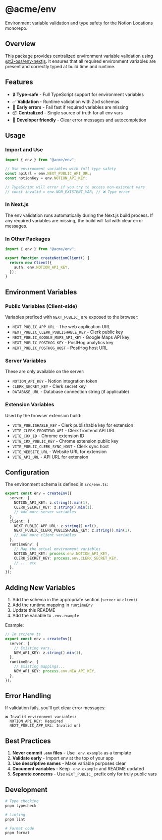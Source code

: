 # @acme/env

Environment variable validation and type safety for the Notion Locations monorepo.

## Overview

This package provides centralized environment variable validation using [@t3-oss/env-nextjs](https://github.com/t3-oss/t3-env). It ensures that all required environment variables are present and correctly typed at build time and runtime.

## Features

- 🔒 **Type-safe** - Full TypeScript support for environment variables
- ✅ **Validation** - Runtime validation with Zod schemas
- 🚨 **Early errors** - Fail fast if required variables are missing
- 📦 **Centralized** - Single source of truth for all env vars
- 🔧 **Developer friendly** - Clear error messages and autocompletion

## Usage

### Import and Use

```typescript
import { env } from "@acme/env";

// Use environment variables with full type safety
const apiUrl = env.NEXT_PUBLIC_API_URL;
const notionKey = env.NOTION_API_KEY;

// TypeScript will error if you try to access non-existent vars
// const invalid = env.NON_EXISTENT_VAR; // ❌ Type error
```

### In Next.js

The env validation runs automatically during the Next.js build process. If any required variables are missing, the build will fail with clear error messages.

### In Other Packages

```typescript
import { env } from "@acme/env";

export function createNotionClient() {
  return new Client({
    auth: env.NOTION_API_KEY,
  });
}
```

## Environment Variables

### Public Variables (Client-side)

Variables prefixed with `NEXT_PUBLIC_` are exposed to the browser:

- `NEXT_PUBLIC_APP_URL` - The web application URL
- `NEXT_PUBLIC_CLERK_PUBLISHABLE_KEY` - Clerk public key
- `NEXT_PUBLIC_GOOGLE_MAPS_API_KEY` - Google Maps API key
- `NEXT_PUBLIC_POSTHOG_KEY` - PostHog analytics key
- `NEXT_PUBLIC_POSTHOG_HOST` - PostHog host URL

### Server Variables

These are only available on the server:

- `NOTION_API_KEY` - Notion integration token
- `CLERK_SECRET_KEY` - Clerk secret key
- `DATABASE_URL` - Database connection string (if applicable)

### Extension Variables

Used by the browser extension build:

- `VITE_PUBLISHABLE_KEY` - Clerk publishable key for extension
- `VITE_CLERK_FRONTEND_API` - Clerk frontend API URL
- `VITE_CRX_ID` - Chrome extension ID
- `VITE_CRX_PUBLIC_KEY` - Chrome extension public key
- `VITE_PUBLIC_CLERK_SYNC_HOST` - Clerk sync host
- `VITE_WEBSITE_URL` - Website URL for extension
- `VITE_API_URL` - API URL for extension

## Configuration

The environment schema is defined in `src/env.ts`:

```typescript
export const env = createEnv({
  server: {
    NOTION_API_KEY: z.string().min(1),
    CLERK_SECRET_KEY: z.string().min(1),
    // Add more server variables
  },
  client: {
    NEXT_PUBLIC_APP_URL: z.string().url(),
    NEXT_PUBLIC_CLERK_PUBLISHABLE_KEY: z.string().min(1),
    // Add more client variables
  },
  runtimeEnv: {
    // Map the actual environment variables
    NOTION_API_KEY: process.env.NOTION_API_KEY,
    CLERK_SECRET_KEY: process.env.CLERK_SECRET_KEY,
    // ... etc
  },
});
```

## Adding New Variables

1. Add the schema in the appropriate section (`server` or `client`)
2. Add the runtime mapping in `runtimeEnv`
3. Update this README
4. Add the variable to `.env.example`

Example:
```typescript
// In src/env.ts
export const env = createEnv({
  server: {
    // Existing vars...
    NEW_API_KEY: z.string().min(1),
  },
  runtimeEnv: {
    // Existing mappings...
    NEW_API_KEY: process.env.NEW_API_KEY,
  },
});
```

## Error Handling

If validation fails, you'll get clear error messages:

```
❌ Invalid environment variables:
  NOTION_API_KEY: Required
  NEXT_PUBLIC_APP_URL: Invalid url
```

## Best Practices

1. **Never commit `.env` files** - Use `.env.example` as a template
2. **Validate early** - Import env at the top of your app
3. **Use descriptive names** - Make variable purposes clear
4. **Document variables** - Keep `.env.example` and README updated
5. **Separate concerns** - Use `NEXT_PUBLIC_` prefix only for truly public vars

## Development

```bash
# Type checking
pnpm typecheck

# Linting
pnpm lint

# Format code
pnpm format
```